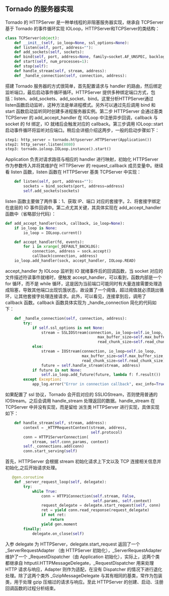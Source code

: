 ## Tornado 的服务器实现

Tornado 的 HTTPServer 是一种单线程的非阻塞服务器实现，继承自 TCPServer 基于 Tornado 的事件循环实现 IOLoop，HTTPServer和TCPServer的类结构：

```python
class TCPServer(object):
    def __init__(self, io_loop=None, ssl_options=None): 
    def listen(self, port, address=""): 
    def add_sockets(self, sockets): 
    def bind(self, port, address=None, family=socket.AF_UNSPEC, backlog=128): 
    def start(self, num_processes=1): 
    def stop(self): 
    def handle_stream(self, stream, address): 
    def _handle_connection(self, connection, address):
```

搭建 Tornado 服务器的方式很简单，首先配置请求与 handler 的路由，然后绑定监听端口，最后启动事件循环循环。HTTPServer 提供多种绑定端口方式，包括：listen、add\_sockets、add\_socket、bind。这里分析HTTPServer通过listen函数启动监听，这种方法是单进程模式。另外可以通过先后调用 bind 和 start 函数启动监听同时创建多进程服务器实例。第二步 HTTPServer 会通过基类 TCPServer 的 add\_accept\_handler 在 IOLoop 中注册异步回调，callback 与 socket 的 fd 绑定，IO 就绪后会触发对应的 callback。第三步调用 IOLoop::start 启动事件循环将监听对应端口。稍后会详细介绍这两步，一般的启动步骤如下：

```python
step1: http_server = tornado.httpserver.HTTPServer(Application())
step2: http_server.listen(8080)
step3: tornado.ioloop.IOLoop.instance().start()
```

Application 负责对请求路径与相应的 handler 进行映射，初始化 HTTPServer 作为参数传入并将其维护在 HTTPServer 的 request\_callback 成员变量中。继续看 listen 函数，listen 函数在 HTTPServer 基类 TCPServer 中实现：

```python
	def listen(self, port, address=""):
        sockets = bind_sockets(port, address=address)
        self.add_sockets(sockets)
```

listen 函数主要做了两件事：1、获取 IP、端口 对应的套接字。2、将套接字绑定在底层的 IO 事件回调中。第二点尤其关键，其具体实现在 add\_accept\_handler 函数中（省略部分代码）：

```python
def add_accept_handler(sock, callback, io_loop=None):
    if io_loop is None:
        io_loop = IOLoop.current()

    def accept_handler(fd, events):
        for i in xrange(_DEFAULT_BACKLOG):
            connection, address = sock.accept()
            callback(connection, address)
    io_loop.add_handler(sock, accept_handler, IOLoop.READ)
```

accept\_handler 为 IOLoop 监听到 IO 就绪事件后的回调函数，当 socket 对应的文件描述符读事件就绪时，便触发 accept\_handler，可以看到，函数内部是一个 for 循环，而不是 while 循环，这是因为当前端口可能同时有大量连接需要处理造成阻塞，导致其他端口出现饥饿状态，故设置了一个阈值，超过阈值就必须跳出循环，让其他套接字处理连接请求。此外，可以看见，连接拿到后，调用了 callback 函数。callback 函数具体实现为 \_handle\_connection 简化的代码如下：

```python
	def _handle_connection(self, connection, address):
	    try:
	        if self.ssl_options is not None:
	            stream = SSLIOStream(connection, io_loop=self.io_loop,
	                                     max_buffer_size=self.max_buffer_size,
	                                     read_chunk_size=self.read_chunk_size)
	        else:
	            stream = IOStream(connection, io_loop=self.io_loop,
	                              max_buffer_size=self.max_buffer_size,
	                              read_chunk_size=self.read_chunk_size)
	            future = self.handle_stream(stream, address)
	        if future is not None:
	            self.io_loop.add_future(future, lambda f: f.result())
	    except Exception:
	        app_log.error("Error in connection callback", exc_info=True)
```

如果配置了 ssl 协议，Tornado 会开启对应的 SSLIOStream，否则使用普通的 IOStream。之后会调用 handle\_stream 处理返回的数据。handle\_stream 在 TCPServer 中并没有实现，而是留给 派生类 HTTPServer 进行实现，具体实现如下：

```python
    def handle_stream(self, stream, address):
        context = _HTTPRequestContext(stream, address,
                                      self.protocol)
        conn = HTTP1ServerConnection(
            stream, self.conn_params, context)
        self._connections.add(conn)
        conn.start_serving(self)
```

首先，HTTPServer 会根据 stream 初始化请求上下文以及 TCP 连接相关信息并初始化,之后开始请求处理。

```python
   @gen.coroutine
    def _server_request_loop(self, delegate):
        try:
            while True:
                conn = HTTP1Connection(self.stream, False,
                                       self.params, self.context)
                request_delegate = delegate.start_request(self, conn)
                ret = yield conn.read_response(request_delegate)
                if not ret:
                    return
                yield gen.moment
        finally:
            delegate.on_close(self)
```

入参 delegate 为 HTTPServer，delegate.start\_request 返回了一个 \_ServerRequestAdapter （由 HTTPServer 初始化），\_ServerRequestAdapter 维护了一个 \_RequestDispatcher（由 Application 初始化），实际上，这两个类都继承自 httputil.HTTPMessageDelegate，\_RequestDispatcher 用来处理 HTTP 请求与响应，Adapter 则作为适配，在没有 Dispatcher 的情况下进行退化处理。除了这两个类外 \_GzipMessageDelegate 与其有相同的基类，常作为包装类，用于处理 gzip 压缩过的请求与响应。至此 HTTPServer 的创建、启动、注册回调函数的过程分析结束。


